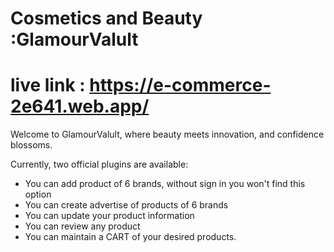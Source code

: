 # Cosmetics and Beauty :GlamourValult
# live link : https://e-commerce-2e641.web.app/

Welcome to GlamourValult, where beauty meets innovation, and confidence blossoms.

Currently, two official plugins are available:

- You can add product of 6 brands, without sign in you won't find this option
- You can create advertise of products of 6 brands
- You can update your product information
- You can review any product
- You can maintain a CART of your desired products.
